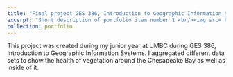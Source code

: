```yaml
---
title: "Final project GES 386, Introduction to Geographic Information Systems"
excerpt: "Short description of portfolio item number 1 <br/><img src='https://caylah1.github.io/images/final project-500x300.png'>"
collection: portfolio
---
```


This project was created during my junior year at UMBC during GES 386, Introduction to Geographic Information Systems. I aggregated different data sets to show the health of vegetation around the Chesapeake Bay as well as inside of it. 
